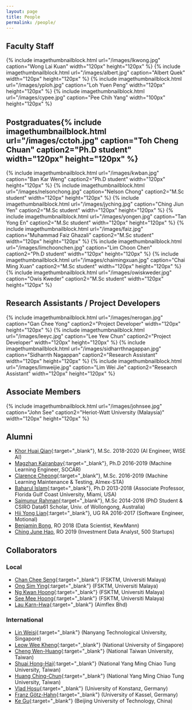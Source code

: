 ```yaml
---
layout: page
title: People
permalink: /people/
---
```


## Faculty Staff

{% include imagethumbnailblock.html url="/images/lkwong.jpg" caption="Wong Lai Kuan" width="120px" height="120px"  %}
{% include imagethumbnailblock.html url="/images/albert.jpg" caption="Albert Quek" width="120px" height="120px"  %}
{% include imagethumbnailblock.html url="/images/yploh.jpg" caption="Loh Yuen Peng" width="120px" height="120px"  %}
{% include imagethumbnailblock.html url="/images/cypee.jpg" caption="Pee Chih Yang" width="100px" height="120px" %}

## Postgraduates{% include imagethumbnailblock.html url="/images/cctoh.jpg" caption="Toh Cheng Chuan" caption2="Ph.D student" width="120px" height="120px"  %}

{% include imagethumbnailblock.html url="/images/kwban.jpg" caption="Ban Kar Weng" caption2="Ph.D student" width="120px" height="120px"  %}
{% include imagethumbnailblock.html url="/images/nelsonchong.jpg" caption="Nelson Chong" caption2="M.Sc student" width="120px" height="120px"  %}
{% include imagethumbnailblock.html url="/images/jyching.jpg" caption="Ching Jiun Yen" caption2="M.Sc student" width="120px" height="120px"  %}
{% include imagethumbnailblock.html url="/images/yongen.jpg" caption="Tan Yong En" caption2="M.Sc student" width="120px" height="120px"  %}
{% include imagethumbnailblock.html url="/images/faiz.jpg" caption="Muhammad Faiz Ghazali" caption2="M.Sc student" width="120px" height="120px"  %}
{% include imagethumbnailblock.html url="/images/limchoonchen.jpg" caption="Lim Choon Chen" caption2="Ph.D student" width="120px" height="120px"  %}
{% include imagethumbnailblock.html url="/images/chaimingxuan.jpg" caption="Chai Ming Xuan" caption2="M.Sc student" width="120px" height="120px"  %}
{% include imagethumbnailblock.html url="/images/owiskweder.jpg" caption="Owis Kweder" caption2="M.Sc student" width="120px" height="120px"  %}



## Research Assistants / Project Developers
{% include imagethumbnailblock.html url="/images/nerogan.jpg" caption="Gan Chee Yong" caption2="Project Developer" width="120px" height="120px"  %}
{% include imagethumbnailblock.html url="/images/leeyc.jpg" caption="Lee Yew Chun" caption2="Project Developer" width="120px" height="120px"  %}
{% include imagethumbnailblock.html url="/images/sidharrthnagappan.jpg" caption="Sidharrth Nagappan" caption2="Research Assistant" width="120px" height="120px"  %}
{% include imagethumbnailblock.html url="/images/limweijie.jpg" caption="Lim Wei Jie" caption2="Research Assistant" width="120px" height="120px"  %}


## Associate Members
{% include imagethumbnailblock.html url="/images/johnsee.jpg" caption="John See" caption2="Heriot-Watt University (Malaysia)" width="120px" height="120px"  %}

## Alumni
- [Khor Huai Qian](https://www.linkedin.com/in/iceboy95){:target="_blank"}, M.Sc. 2018-2020 (AI Engineer, WISE AI)
- [Magzhan Kairanbay](https://www.linkedin.com/in/magzhan-kairanbay-72957160/){:target="_blank"}, Ph.D 2016-2019 (Machine Learning Engineer, SOCAR)
- [Clarence Cheong](https://brighttux.github.io/){:target="_blank"}, M.Sc. 2016-2019 (Machine Learning Maintenance & Testing, Almex-STA)
- [Baharul Islam](https://www.linkedin.com/in/baharul/){:target="_blank"}, Ph.D 2013-2018 (Associate Professor, Florida Gulf Coast University, Miami, USA)
- [Saimunur Rahman](http://saimunur.github.io/){:target="_blank"}, M.Sc 2014-2016 (PhD Student & CSIRO Data61 Scholar, Univ. of Wollongong, Australia)
- [Hii Yong Lian](https://github.com/HiiYL){:target="_blank"}, UG RA 2016-2017 (Software Engineer, Motional)   
- [Benjamin Bong](https://www.linkedin.com/in/benjamin-bong-a36335152/), RO 2018 (Data Scientist, KewMann)
- [Ching June Hao](https://www.linkedin.com/in/chingjunehao/), RO 2019 (Investment Data Analyst, 500 Startups)

## Collaborators

### Local
- [Chan Chee Seng](http://web.fsktm.um.edu.my/~cschan/){:target="_blank"} (FSKTM, Universiti Malaya)
- [Ong Sim Ying](https://umexpert.um.edu.my/simying-ong.html){:target="_blank"} (FSKTM, Universiti Malaya)
- [Ng Kwan Hoong](https://umexpert.um.edu.my/ngkh){:target="_blank"} (FSKTM, Universiti Malaya)
- [See Mee Hoong](https://umexpert.um.edu.my/smhoong76){:target="_blank"} (FSKTM, Universiti Malaya)
- [Lau Karn-Hwa](https://www.aimflex.com.my/senior-management.html){:target="_blank"}  (Aimflex Bhd)

### International
- [Lin Weisi](http://www.ntu.edu.sg/home/wslin/){:target="_blank"} (Nanyang Technological University, Singapore)
- [Leow Wee Kheng](http://www.comp.nus.edu.sg/~leowwk/){:target="_blank"} (National University of Singapore)
- [Cheng Wen-Huang](http://aimmlab.nctu.edu.tw/whcheng/index.html){:target="_blank"} (National Taiwan University, Taiwan)
- [Shuai Hong-Hai](https://basiclab.lab.nycu.edu.tw/){:target="_blank"} (National Yang Ming Chiao Tung University, Taiwan)
- [Huang Ching-Chun](http://acm.cs.nctu.edu.tw/Member_About.aspx?Account=chingchun){:target="_blank"}  (National Yang Ming Chiao Tung University, Taiwan)
- [Vlad Hosu](https://www.mmsp.uni-konstanz.de/people/overview/research-staff/vlad-hosu/){:target="_blank"}  (University of Konstanz, Germany)
- [Franz Götz-Hahn](https://www.uni-kassel.de/eecs/en/sections/intelligent-embedded-systems/franz-goetz-hahn){:target="_blank"} (University of Kassel, Germany)
- [Ke Gu](https://kegu.netlify.app/){:target="_blank"} (Beijing University of Technology, China)
  
